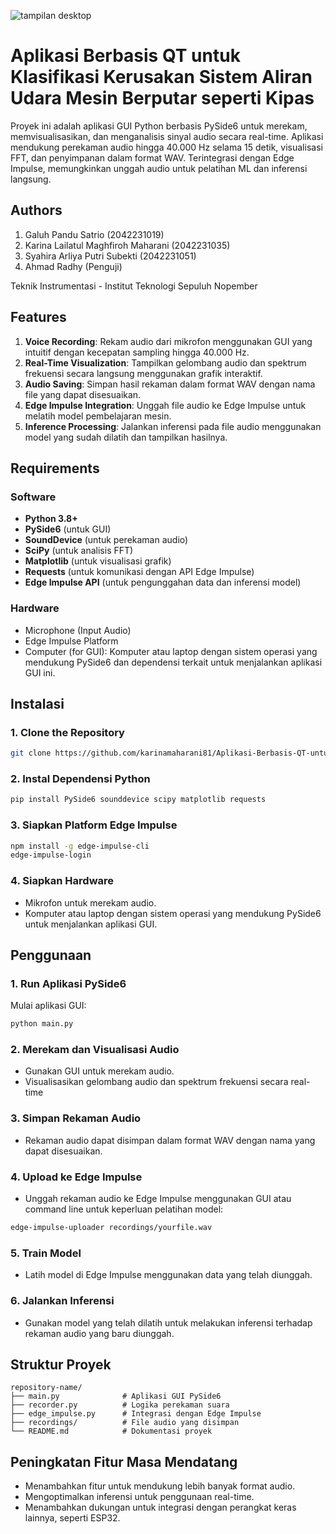 ![tampilan desktop](https://github.com/user-attachments/assets/2617163f-3229-4082-8a8c-d7aaca6ba87b)

# Aplikasi Berbasis QT untuk Klasifikasi Kerusakan Sistem Aliran Udara Mesin Berputar seperti Kipas

Proyek ini adalah aplikasi GUI Python berbasis PySide6 untuk merekam, memvisualisasikan, dan menganalisis sinyal audio secara real-time. Aplikasi mendukung perekaman audio hingga 40.000 Hz selama 15 detik, visualisasi FFT, dan penyimpanan dalam format WAV. Terintegrasi dengan Edge Impulse, memungkinkan unggah audio untuk pelatihan ML dan inferensi langsung.

## Authors
1. Galuh Pandu Satrio (2042231019)
2. Karina Lailatul Maghfiroh Maharani (2042231035)
3. Syahira Arliya Putri Subekti (2042231051)
4. Ahmad Radhy (Penguji)

Teknik Instrumentasi - Institut Teknologi Sepuluh Nopember

## Features 

1. **Voice Recording**: Rekam audio dari mikrofon menggunakan GUI yang intuitif dengan kecepatan sampling hingga 40.000 Hz.  
2. **Real-Time Visualization**: Tampilkan gelombang audio dan spektrum frekuensi secara langsung menggunakan grafik interaktif.  
3. **Audio Saving**: Simpan hasil rekaman dalam format WAV dengan nama file yang dapat disesuaikan.  
4. **Edge Impulse Integration**: Unggah file audio ke Edge Impulse untuk melatih model pembelajaran mesin.  
5. **Inference Processing**: Jalankan inferensi pada file audio menggunakan model yang sudah dilatih dan tampilkan hasilnya.  

## Requirements

### Software
- **Python 3.8+**
- **PySide6** (untuk GUI)
- **SoundDevice** (untuk perekaman audio)
- **SciPy** (untuk analisis FFT)
- **Matplotlib** (untuk visualisasi grafik)
- **Requests** (untuk komunikasi dengan API Edge Impulse)
- **Edge Impulse API** (untuk pengunggahan data dan inferensi model)


### Hardware
- Microphone (Input Audio) 
- Edge Impulse Platform 
- Computer (for GUI): Komputer atau laptop dengan sistem operasi yang mendukung PySide6 dan dependensi terkait untuk menjalankan aplikasi GUI ini.

## Instalasi

### 1. Clone the Repository
```bash
git clone https://github.com/karinamaharani81/Aplikasi-Berbasis-QT-untuk-Klasifikasi-Kerusakan-Sistem-Aliran-Udara-Mesin-Berputar-seperti-Kipas
```

### 2. Instal Dependensi Python 
```bash
pip install PySide6 sounddevice scipy matplotlib requests
```

### 3. Siapkan Platform Edge Impulse
```bash
npm install -g edge-impulse-cli
edge-impulse-login
```

### 4. Siapkan Hardware
- Mikrofon untuk merekam audio.
- Komputer atau laptop dengan sistem operasi yang mendukung PySide6 untuk menjalankan aplikasi GUI.

## Penggunaan

### 1. Run Aplikasi PySide6
Mulai aplikasi GUI:
```bash
python main.py
```

### 2. Merekam dan Visualisasi Audio
- Gunakan GUI untuk merekam audio.
- Visualisasikan gelombang audio dan spektrum frekuensi secara real-time

### 3. Simpan Rekaman Audio
- Rekaman audio dapat disimpan dalam format WAV dengan nama yang dapat disesuaikan.

### 4. Upload ke Edge Impulse
- Unggah rekaman audio ke Edge Impulse menggunakan GUI atau command line untuk keperluan pelatihan model:
```bash
edge-impulse-uploader recordings/yourfile.wav
```

### 5. Train Model
- Latih model di Edge Impulse menggunakan data yang telah diunggah.

### 6. Jalankan Inferensi
- Gunakan model yang telah dilatih untuk melakukan inferensi terhadap rekaman audio yang baru diunggah.
## Struktur Proyek
```
repository-name/
├── main.py              # Aplikasi GUI PySide6
├── recorder.py          # Logika perekaman suara
├── edge_impulse.py      # Integrasi dengan Edge Impulse
├── recordings/          # File audio yang disimpan
└── README.md            # Dokumentasi proyek
```

## Peningkatan Fitur Masa Mendatang
- Menambahkan fitur untuk mendukung lebih banyak format audio.
- Mengoptimalkan inferensi untuk penggunaan real-time.
- Menambahkan dukungan untuk integrasi dengan perangkat keras lainnya, seperti ESP32.
